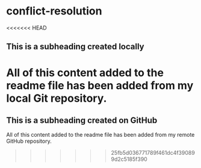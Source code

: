 # conflict-resolution

<<<<<<< HEAD
## This is a subheading created locally

All of this content added to the readme file has been added from my local Git repository.
=======
  ## This is a subheading created on GitHub

  All of this content added to the readme file has been added from my remote GitHub repository.
>>>>>>> 25fb5d036771789f461dc4f390899d2c5185f390
